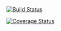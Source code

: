 [![Build Status](https://app.travis-ci.com/rodrigodevts/ReactJs-with-Solid-and-TDD.svg?branch=main)](https://app.travis-ci.com/rodrigodevts/ReactJs-with-Solid-and-TDD)

[![Coverage Status](https://coveralls.io/repos/github/rodrigodevts/ReactJs-with-Solid-and-TDD/badge.svg?branch=main)](https://coveralls.io/github/rodrigodevts/ReactJs-with-Solid-and-TDD?branch=main)